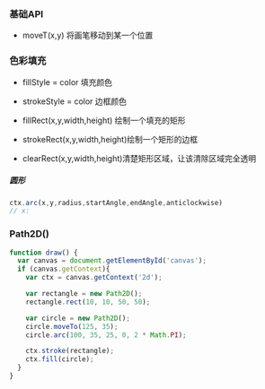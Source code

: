 ### 基础API

-  moveT(x,y) 将画笔移动到某一个位置

### 色彩填充

- fillStyle = color 填充颜色
- strokeStyle = color  边框颜色

- fillRect(x,y,width,height) 绘制一个填充的矩形
- strokeRect(x,y,width,height)绘制一个矩形的边框
- clearRect(x,y,width,height)清楚矩形区域，让该清除区域完全透明

##### 圆形

```javascript
ctx.arc(x,y,radius,startAngle,endAngle,anticlockwise)
// x:
```





### Path2D()

```javascript
function draw() {
  var canvas = document.getElementById('canvas');
  if (canvas.getContext){
    var ctx = canvas.getContext('2d');

    var rectangle = new Path2D();
    rectangle.rect(10, 10, 50, 50);

    var circle = new Path2D();
    circle.moveTo(125, 35);
    circle.arc(100, 35, 25, 0, 2 * Math.PI);

    ctx.stroke(rectangle);
    ctx.fill(circle);
  }
}
```

